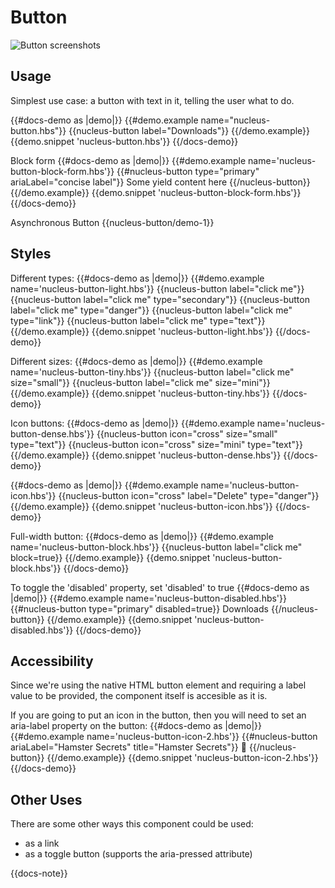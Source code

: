 
# Button

![Button screenshots](../../images/buttons.png)


## Usage

Simplest use case: a button with text in it, telling the user what to do.

{{#docs-demo as |demo|}}
  {{#demo.example name="nucleus-button.hbs"}}
    {{nucleus-button label="Downloads"}}
  {{/demo.example}}
  {{demo.snippet 'nucleus-button.hbs'}}
{{/docs-demo}}

Block form
{{#docs-demo as |demo|}}
  {{#demo.example name='nucleus-button-block-form.hbs'}}
    {{#nucleus-button type="primary" ariaLabel="concise label"}}
      Some yield content here
    {{/nucleus-button}}
  {{/demo.example}}
  {{demo.snippet 'nucleus-button-block-form.hbs'}}
{{/docs-demo}}

Asynchronous Button
{{nucleus-button/demo-1}}

## Styles

Different types:
{{#docs-demo as |demo|}}
  {{#demo.example name='nucleus-button-light.hbs'}}
    {{nucleus-button label="click me"}}
    {{nucleus-button label="click me" type="secondary"}}
    {{nucleus-button label="click me" type="danger"}}
    {{nucleus-button label="click me" type="link"}}
    {{nucleus-button label="click me" type="text"}}
  {{/demo.example}}
  {{demo.snippet 'nucleus-button-light.hbs'}}
{{/docs-demo}}

Different sizes:
{{#docs-demo as |demo|}}
  {{#demo.example name='nucleus-button-tiny.hbs'}}
    {{nucleus-button label="click me" size="small"}}
    {{nucleus-button label="click me" size="mini"}}
  {{/demo.example}}
  {{demo.snippet 'nucleus-button-tiny.hbs'}}
{{/docs-demo}}

Icon buttons:
{{#docs-demo as |demo|}}
  {{#demo.example name='nucleus-button-dense.hbs'}}
    {{nucleus-button icon="cross" size="small" type="text"}}
    {{nucleus-button icon="cross" size="mini" type="text"}}
  {{/demo.example}}
  {{demo.snippet 'nucleus-button-dense.hbs'}}
{{/docs-demo}}

{{#docs-demo as |demo|}}
  {{#demo.example name='nucleus-button-icon.hbs'}}
    {{nucleus-button icon="cross" label="Delete" type="danger"}}
  {{/demo.example}}
  {{demo.snippet 'nucleus-button-icon.hbs'}}
{{/docs-demo}}

Full-width button:
{{#docs-demo as |demo|}}
  {{#demo.example name='nucleus-button-block.hbs'}}
    {{nucleus-button label="click me" block=true}}
  {{/demo.example}}
  {{demo.snippet 'nucleus-button-block.hbs'}}
{{/docs-demo}}

To toggle the 'disabled' property, set 'disabled' to true
{{#docs-demo as |demo|}}
  {{#demo.example name='nucleus-button-disabled.hbs'}}
    {{#nucleus-button type="primary" disabled=true}}
      Downloads
    {{/nucleus-button}}
  {{/demo.example}}
  {{demo.snippet 'nucleus-button-disabled.hbs'}}
{{/docs-demo}}

## Accessibility

Since we're using the native HTML button element and requiring a label value to be provided, the component itself is accesible as it is.

If you are going to put an icon in the button, then you will need to set an aria-label property on the button:
{{#docs-demo as |demo|}}
  {{#demo.example name='nucleus-button-icon-2.hbs'}}
    {{#nucleus-button  ariaLabel="Hamster Secrets" title="Hamster Secrets"}}
      🐹
    {{/nucleus-button}}
  {{/demo.example}}
  {{demo.snippet 'nucleus-button-icon-2.hbs'}}
{{/docs-demo}}

## Other Uses

There are some other ways this component could be used:

- as a link
- as a toggle button (supports the aria-pressed attribute)

{{docs-note}}
